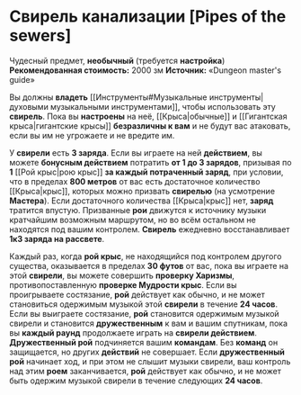 # Свирель канализации [Pipes of the sewers]

Чудесный предмет, **необычный** (требуется **настройка**)
**Рекомендованная стоимость:** 2000 зм
**Источник:** «Dungeon master's guide»

Вы должны **владеть** [[Инструменты#Музыкальные инструменты|духовыми музыкальными инструментами]], чтобы использовать эту **свирель**. Пока вы **настроены** на неё, [[Крыса|обычные]] и [[Гигантская крыса|гигантские крысы]] **безразличны к вам** и не будут вас атаковать, если вы им не угрожаете и не вредите им.

У **свирели** есть **3 заряда**. Если вы играете на ней **действием**, вы можете **бонусным действием** потратить **от 1 до 3 зарядов**, призывая по **1** [[Рой крыс|рою крыс]] **за каждый потраченный заряд**, при условии, что в пределах **800 метров** от вас есть достаточное количество [[Крыса|крыс]], которых можно призвать **свирелью** (на усмотрение **Мастера**). Если достаточного количества [[Крыса|крыс]] нет, **заряд** тратится впустую. Призванные **рои** движутся к источнику музыки кратчайшим возможным маршрутом, но во всём остальном не находятся под вашим контролем. **Свирель** ежедневно восстанавливает **1к3 заряда на рассвете**.

Каждый раз, когда **рой крыс**, не находящийся под контролем другого существа, оказывается в пределах **30 футов** от вас, пока вы играете на этой **свирели**, вы можете совершить **проверку Харизмы**, противопоставленную **проверке Мудрости крыс**. Если вы проигрываете состязание, **рой** действует как обычно, и не может становиться одержимым музыкой этой **свирели** в течение **24 часов**. Если вы выиграете состязание, **рой** становится одержимым музыкой свирели и становится **дружественным** к вам и вашим спутникам, пока вы **каждый раунд** продолжаете играть на **свирели действием**. **Дружественный рой** подчиняется вашим **командам**. Без **команд** он защищается, но других **действий** не совершает. Если **дружественный рой** начинает ход, и при этом не слышит музыки свирели, ваш контроль над этим **роем** заканчивается, **рой** действует как обычно, и не может быть одержим музыкой свирели в течение следующих **24 часов**.